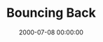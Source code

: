 ---
layout: series
series: "Bouncing Back"
permalink: "/bouncing-back/"
title: "Bouncing Back"
date: 2000-07-08 00:00:00
endDate: 2000-07-29 00:00:00
description: "Learn how to grow through life's difficulties. "
src: "http://s3.amazonaws.com/crossroads-media/images/legacy/content/GenericCrnerSign.jpg"
---